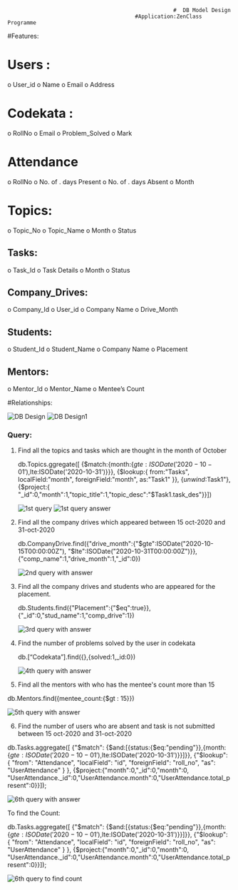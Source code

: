                                                         #  DB Model Design
                                            #Application:ZenClass Programme
#Features:

# Users :
o User_id
o Name
o Email
o Address
# Codekata :
o RollNo
o Email
o Problem_Solved
o Mark
# Attendance
o RollNo
o No. of . days Present
o No. of . days Absent
o Month
# Topics:
o Topic_No
o Topic_Name
o Month
o Status

## Tasks:
o Task_Id
o Task Details
o Month
o Status

## Company_Drives:
o Company_Id
o User_id
o Company Name
o Drive_Month
## Students:
o Student_Id
o Student_Name
o Company Name
o Placement
## Mentors:
o Mentor_Id
o Mentor_Name
o Mentee’s Count

#Relationships:

<img src="mongodbpic/Relation.png" alt="DB Design"/>
<img src="mongodbpic/Relation1.png" alt="DB Design1"/>


### Query:

1. Find all the topics and tasks which are thought in the month of October


   db.Topics.ggregate([
   {$match:{month:{$gte:ISODate('2020-10-01'),$lte:ISODate('2020-10-31')}}},
   {$lookup:{
   from:"Tasks",
   localField:"month",
   foreignField:"month",
   as:"Task1"
   }},
   {$unwind:$Task1"},
   {$project:{
   "_id":0,"month":1,"topic_title":1,"topic_desc":"$Task1.task_des"}}])

   <img src="mongodbpic/1.png" alt="1st query" />
   <img src="mongodbpic/1(a).png" alt="1st query answer" />

2. Find all the company drives which appeared between 15 oct-2020 and 31-oct-2020

    db.CompanyDrive.find({"drive_month":{"$gte":ISODate("2020-10-15T00:00:00Z"),
    "$lte":ISODate("2020-10-31T00:00:00Z")}},{"comp_name":1,"drive_month":1,"_id":0})

    <img src="mongodbpic/2.png" alt="2nd query with answer" />


3. Find all the company drives and students who are appeared for the placement.

   db.Students.find({"Placement":{"$eq":true}},{"_id":0,"stud_name":1,"comp_drive":1})

   <img src="mongodbpic/3.png" alt="3rd query with answer" />



4. Find the number of problems solved by the user in codekata
   
   db.[“Codekata”].find({},{solved:1,_id:0})

   <img src="mongodbpic/4.png" alt="4th query with answer" />

5. Find all the mentors with who has the mentee's count more than 15

db.Mentors.find({mentee_count:{$gt : 15}})

<img src="mongodbpic/5.png" alt="5th query with answer" />

6. Find the number of users who are absent and task is not submitted between 15 oct-2020 and 31-oct-2020

db.Tasks.aggregate([
{"$match": {$and:[{status:{$eq:"pending"}},{month:{$gte:ISODate('2020-10-01'),$lte:ISODate('2020-10-31')}}]}},
{"$lookup": {
                "from": "Attendance", 
                "localField": "id", 
                "foreignField": "roll_no", 
                "as": "UserAttendance"
                 }
     },
{$project:{"month":0,"_id":0,"month":0,
"UserAttendance._id":0,"UserAttendance.month":0,"UserAttendance.total_present":0}}]);

<img src="mongodbpic/6.png" alt="6th query with answer" />


To find the Count:

db.Tasks.aggregate([
{"$match": {$and:[{status:{$eq:"pending"}},{month:{$gte:ISODate('2020-10-01'),$lte:ISODate('2020-10-31')}}]}},
{"$lookup": {
                "from": "Attendance", 
                "localField": "id", 
                "foreignField": "roll_no", 
                "as": "UserAttendance"
                 }
     },
{$project:{"month":0,"_id":0,"month":0,
"UserAttendance._id":0,"UserAttendance.month":0,"UserAttendance.total_present":0}}]);

<img src="mongodbpic/6(a).png" alt="6th query to find count" />